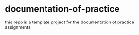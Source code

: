 # documentation-of-practice

this repo is a template project for the documentation of practice assignments
